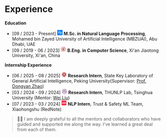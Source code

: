 <span class='anchor' id='experience'></span>

# Experience

**Education**

- \[09 / 2023  -  Present\] <img src='/files/mbzuai_logo.jpeg' style='width: 1.2em;'> **M.Sc. in Natural Language Processing**, Mohamed bin Zayed University of Artificial Intelligence (MBZUAI), Abu Dhabi, UAE
- \[09 / 2019 - 06 / 2023\] <img src='/files/xjtu_logo.jpg' style='width: 1.2em;'> **B.Eng. in Computer Science**, Xi'an Jiaotong University, Xi'an, China

**Internship Experience**

- \[06 / 2025 - 08 / 2025\] <img src='/files/pku_logo.png' style='width: 1.2em;'> **Research Intern**, State Key Laboratory of General Artificial Intelligence, Peking University(Supervisor: [Prof. Dongyan Zhao](https://scholar.google.com/citations?user=lhR8-68AAAAJ))
- \[03 / 2024 - 09 / 2024\] <img src='/files/tsinghua_logo.png' style='width: 1.2em;'> **Research Intern**, THUNLP Lab, Tsinghua University (Mentor: [Wei Liu](https://thinkwee.top/about/))
- \[07 / 2023 - 03 / 2024\] <img src='/files/rednote_logo.png' style='width: 1.2em;'> **NLP Intern**, Trust & Safety ML Team, Xiaohongshu (RedNote)

> 🫶🏻 I am deeply grateful to all the mentors and collaborators who have guided and supported me along the way. I’ve learned a great deal from each of them.

